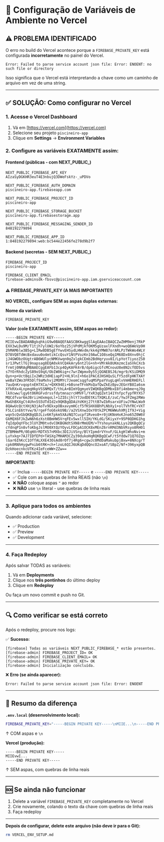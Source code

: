 # 🔧 Configuração de Variáveis de Ambiente no Vercel

## ⚠️ PROBLEMA IDENTIFICADO

O erro no build do Vercel acontece porque a `FIREBASE_PRIVATE_KEY` está configurada **incorretamente** no painel do Vercel.

```
Error: Failed to parse service account json file: Error: ENOENT: no such file or directory
```

Isso significa que o Vercel está interpretando a chave como um caminho de arquivo em vez de uma string.

---

## ✅ SOLUÇÃO: Como configurar no Vercel

### 1. Acesse o Vercel Dashboard

1. Vá em [https://vercel.com](https://vercel.com)
2. Selecione seu projeto `piscineiro-app`
3. Clique em **Settings** → **Environment Variables**

### 2. Configure as variáveis EXATAMENTE assim:

#### Frontend (públicas - com NEXT_PUBLIC_)

```
NEXT_PUBLIC_FIREBASE_API_KEY
AIzaSyDGKHR3euT4E3nbujQ3DWeFskYz-_uPDVo

NEXT_PUBLIC_FIREBASE_AUTH_DOMAIN
piscineiro-app.firebaseapp.com

NEXT_PUBLIC_FIREBASE_PROJECT_ID
piscineiro-app

NEXT_PUBLIC_FIREBASE_STORAGE_BUCKET
piscineiro-app.firebasestorage.app

NEXT_PUBLIC_FIREBASE_MESSAGING_SENDER_ID
848192279894

NEXT_PUBLIC_FIREBASE_APP_ID
1:848192279894:web:bc544e22456fe278d9b2f7
```

#### Backend (secretas - SEM NEXT_PUBLIC_)

```
FIREBASE_PROJECT_ID
piscineiro-app

FIREBASE_CLIENT_EMAIL
firebase-adminsdk-fbsvc@piscineiro-app.iam.gserviceaccount.com
```

#### ⚠️ FIREBASE_PRIVATE_KEY (A MAIS IMPORTANTE!)

**NO VERCEL, configure SEM as aspas duplas externas:**

**Nome da variável:**
```
FIREBASE_PRIVATE_KEY
```

**Valor (cole EXATAMENTE assim, SEM aspas ao redor):**
```
-----BEGIN PRIVATE KEY-----
MIIEvwIBADANBgkqhkiG9w0BAQEFAASCBKkwggSlAgEAAoIBAQCZwZHM9enj7RkP
EXX3wLDu9M/T1tjh7ylUW2/6oYbz25jVPdMjkfOKM5gUzaxlFXndh+woQ6WeVp9H
2hMAM6lw3B5g+LIRw8DB5gEfYwvEHSydLHWvdm/kk4gYMW87orARLPzTWkWo4WLV
D78VQ8TdWcBxdauu0o4mtikCcQsuY1NtPVozKn19AwC1O8seQq1M68Dx0Xnv0hjC
jJ4GWObzOUgtrAB6WUlycNMKVwqn0qZxlgkCEmb2BdHqryuv8I/LpYotTiyozZS0
sr1JPwtlTGj9napsag8EQA0xkVCQ4kAry6nt2lG+nh+VMrAk8UKmzmcIaSVkCXcb
frmtj0NRAgMBAAECggEAFb13cp4QyKAFK4rB/dp6igcGfcMCnouU8e8N2cfOD5vs
s7YOrRhdcZyS89oS9qX/ObIW06ig+c7wrZWpmx0y55jQGNEBSJ6/mgr9/KSiDMQ9
Qyn+p+UctBqiIx2WRz3dHEiapP2+HL9lnI+h6o1PACdJHSHQuSLfY5zdFpHKTXAY
weBaYZWo3FR5Dlf9aMxhvj2MOMYc7JeomCsqgfuqMSPpaYVugLqHlvVmHERHEFLl
7auQnKrvqoptnEH7XCa/+QXK94Ei+bBsneTFnkMsQafQwZkEzBpvJEGnYB8Ia6sm
XfkRXx4LnpmqHkpVSSNMQxT/thLA+BImYQgmyeVIWQKBgQDMbxE8fi4mbme+qJ9g
lkXcww/lgy6tO6RGFvdrssfdytmnazrcHMVFl/YxR3qQZet141YnfpcfypfRYXS7
MQCdfvar6mJBriiHdxmqoLl+1ZIEcjhlY7JodDEtKiTXQKLE/zuC/YwJFZmg2RWo
MwGhBXXgCt4Uhn5S5UTdId2x9QKBgQDAihVKHj27ttB7wIbRsarxUFiwJYNwLWa9
8QAwUcQctXHjN3jAoTv9EkxpOBxavymHCcf5fKSHX8BhPLNbXy1+olTVhfRC+VXT
F5LCinE6tYvw/9/rgeFfoG6xkU9B//a2VSXnwIOxY0tkZPCM6WWuhXMjIf9J+Vig
wqn5cQvGbQKBgQDJLiv6Kfpkm5XAzNQ7Cucpf1Rveo8+r0jUKNnHxKJno65Z0W6V
GkMQX6FJkZwN6h6zXst0BmHWSVrqFEv5wxll5IH/YKLdG/SKiyxY+95P8QDHG1hg
fqIdpOqYFbc3lUYZM0tvdvCOKBGNdtSXN8rMmUEM/+TYshoynakNLLys2QKBgQCy
cYdnqP1n8vfoKbgJslMO0XtQzYOyvLFDCpA1OCK8xMEnZ6rnRMd3NbVRsyo8RH01
ZTBMHmPR/0EqHXrRDTX57nMXbc3DIJiVSny/BlYIpmdrVYnvF/GLkgHlWhoNvi+m
LuYxkq+7AJ7IDfEPd+TASXg7MHAM3CZy39dukoHqRQKBgQCwF/t5Yddw71Q7OZqs
lGar6IhKcC1OffALXXE43OsAd0rOf7j4Rg6+cgwJc0MdDaMakubpjBxw+8NXcgrT
cpk0RNhHygwPnib6tRK+ch+lzoL6QIJ6UKqDdQQncO2xoAT/SBpZ/Nf+396yxpQB
DzkHoecnkcUTKz4IeFceWW+ZZw==
-----END PRIVATE KEY-----
```

**IMPORTANTE:**
- ✅ Inclua `-----BEGIN PRIVATE KEY-----` e `-----END PRIVATE KEY-----`
- ✅ Cole com as quebras de linha REAIS (não `\n`)
- ❌ **NÃO** coloque aspas `"` ao redor
- ❌ **NÃO** use `\n` literal - use quebras de linha reais

---

### 3. Aplique para todos os ambientes

Quando adicionar cada variável, selecione:
- ✅ Production
- ✅ Preview
- ✅ Development

---

### 4. Faça Redeploy

Após salvar TODAS as variáveis:

1. Vá em **Deployments**
2. Clique nos **três pontinhos** do último deploy
3. Clique em **Redeploy**

Ou faça um novo commit e push no Git.

---

## 🔍 Como verificar se está correto

Após o redeploy, procure nos logs:

✅ **Sucesso:**
```
[firebase] Todas as variáveis NEXT_PUBLIC_FIREBASE_* estão presentes.
[firebase-admin] FIREBASE_PROJECT_ID= OK
[firebase-admin] FIREBASE_CLIENT_EMAIL= OK  
[firebase-admin] FIREBASE_PRIVATE_KEY= OK
[firebase-admin] Inicialização concluída.
```

❌ **Erro (se ainda aparecer):**
```
Error: Failed to parse service account json file: Error: ENOENT
```

---

## 📝 Resumo da diferença

**`.env.local` (desenvolvimento local):**
```bash
FIREBASE_PRIVATE_KEY="-----BEGIN PRIVATE KEY-----\nMIIE...\n-----END PRIVATE KEY-----\n"
```
↑ COM aspas e `\n`

**Vercel (produção):**
```
-----BEGIN PRIVATE KEY-----
MIIEvwI...
-----END PRIVATE KEY-----
```
↑ SEM aspas, com quebras de linha reais

---

## 🆘 Se ainda não funcionar

1. Delete a variável `FIREBASE_PRIVATE_KEY` completamente no Vercel
2. Crie novamente, colando o texto da chave com quebras de linha reais
3. Faça redeploy

---

**Depois de configurar, delete este arquivo (não deve ir para o Git):**
```bash
rm VERCEL_ENV_SETUP.md
```
